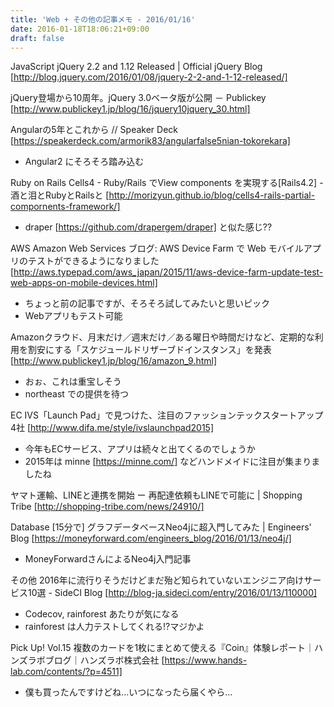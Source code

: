 ```yaml
---
title: 'Web + その他の記事メモ - 2016/01/16'
date: 2016-01-18T18:06:21+09:00
draft: false
---
```


JavaScript
jQuery 2.2 and 1.12 Released | Official jQuery Blog
[http://blog.jquery.com/2016/01/08/jquery-2-2-and-1-12-released/]

jQuery登場から10周年。jQuery 3.0ベータ版が公開 － Publickey
[http://www.publickey1.jp/blog/16/jquery10jquery_30.html]

Angularの5年とこれから // Speaker Deck
[https://speakerdeck.com/armorik83/angularfalse5nian-tokorekara]

 * Angular2 にそろそろ踏み込む

Ruby on Rails
Cells4 - Ruby/Rails でView components を実現する[Rails4.2] - 酒と泪とRubyとRailsと
[http://morizyun.github.io/blog/cells4-rails-partial-compornents-framework/]

 * draper [https://github.com/drapergem/draper] と似た感じ??

AWS
Amazon Web Services ブログ: AWS Device Farm で Web モバイルアプリのテストができるようになりました
[http://aws.typepad.com/aws_japan/2015/11/aws-device-farm-update-test-web-apps-on-mobile-devices.html]

 * ちょっと前の記事ですが、そろそろ試してみたいと思いピック
 * Webアプリもテスト可能

Amazonクラウド、月末だけ／週末だけ／ある曜日や時間だけなど、定期的な利用を割安にする「スケジュールドリザーブドインスタンス」を発表
[http://www.publickey1.jp/blog/16/amazon_9.html]

 * おぉ、これは重宝しそう
 * northeast での提供を待つ

EC
IVS「Launch Pad」で見つけた、注目のファッションテックスタートアップ4社
[http://www.difa.me/style/ivslaunchpad2015]

 * 今年もECサービス、アプリは続々と出てくるのでしょうか
 * 2015年は minne [https://minne.com/] などハンドメイドに注目が集まりましたね

ヤマト運輸、LINEと連携を開始 ー 再配達依頼もLINEで可能に | Shopping Tribe
[http://shopping-tribe.com/news/24910/]

Database
[15分で] グラフデータベースNeo4jに超入門してみた | Engineers' Blog
[https://moneyforward.com/engineers_blog/2016/01/13/neo4j/]

 * MoneyForwardさんによるNeo4j入門記事

その他
2016年に流行りそうだけどまだ殆ど知られていないエンジニア向けサービス10選 - SideCI Blog
[http://blog-ja.sideci.com/entry/2016/01/13/110000]

 * Codecov, rainforest あたりが気になる
 * rainforest は人力テストしてくれる!?マジかよ

Pick Up! Vol.15 複数のカードを1枚にまとめて使える『Coin』体験レポート｜ハンズラボブログ｜ハンズラボ株式会社
[https://www.hands-lab.com/contents/?p=4511]

 * 僕も買ったんですけどね...いつになったら届くやら...